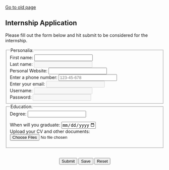 <!DOCTYPE html>
<html lang="en">
<head>
<title>Internship Application</title>
<meta name="viewport" content="width=device-width, initial-scale=1">
<style>


input.empty {
   box-shadow: 0px 0px 10px red;
}

input.not-empty {
   box-shadow: 0px 0px 10px white;
}
</style>
</head>
<body>
<a href="https://besankhalil19.github.io/">Go to old page</a>
<h2>Internship Application</h2>  
<p>Please fill out the form below and hit submit to be considered for the internship.</p>
<script src="jsfile.js"></script>
    <form>  
     <fieldset>  
        <legend>Personalia:</legend>
         <label for="fname">First name:</label>
         <input type="text" id="fname" name="fname" onchange="OnInputChange(this)" required class="empty"><br>
		 <label for="lname">Last name:</label>
         <input type="text" id="lname" name="lname" onchange="OnInputChange(this)" required disabled class="empty"><br>
		 <label for="website">Personal Website:</label>
         <input type="url" id="website" name="website"><br>
		 <label for="phone">Enter a phone number:</label>
         <input type="tel" id="phone" name="phone" placeholder="123-45-678" pattern="[0-9]{3}-[0-9]{2}-[0-9]{3}"><br>
         <label for="email">Enter your email:</label>
         <input type="email" id="email" name="email" onchange="OnInputChange(this)" required disabled class="empty"><br>
		 <label for="uname">Username:</label>
         <input type="text" id="uname" name="uname" onchange="OnInputChange(this)" required disabled class="empty"><br>
         <label for="pass">Password:</label>
         <input type="password" id="pass" name="pass" onchange="OnInputChange(this)" required disabled class="empty"><br>
	 </fieldset> 
	 <fieldset> 
		 <legend>Education:</legend>
		 <label for="Degree">Degree:</label>
		 <input list="Degree" name="Degree">
         <datalist id="Degree">
         <option value="Associate">
         <option value="Bachelor">
         <option value="Masters">
         <option value="Ph.D.">
         <option value="other">
         </datalist><br>
		 
  <label for="graduate">When will you graduate:</label>
         <input type="date" id="graduate" name="graduate" max="2022-05-07"><br>
		 <label for="cvfile" >Upload your CV and other documents:</label>  
         <input type="file" id="cvfile" name="cvfile" multiple="multiple"> 
     </fieldset> 
	 <br>
	 <p style="text-align: center;">
	 <input type="submit" id="sub" value="Submit" onclick="missingFields()">
	 <input type="submit" id="sa" value="Save" onclick="DisplayUsername(email)">
	 <input type="reset" id="re" value="Reset">
         </p>  
  </form>  
</body>
</html>
